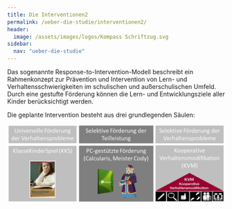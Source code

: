 ```yaml
---
title: Die Interventionen2
permalink: /ueber-die-studie/interventionen2/
header:
  image: /assets/images/logos/Kompass Schriftzug.svg
sidebar:
  nav: "ueber-die-studie"
---
```


<p> Das sogenannte Response-to-Intervention-Modell beschreibt ein Rahmenkonzept zur Prävention und Intervention von Lern- und Verhaltensschwierigkeiten im schulischen und außerschulischen Umfeld. Durch eine gestufte Förderung können die Lern- und Entwicklungsziele aller Kinder berücksichtigt werden. <br> </p>

<p> Die geplante Intervention besteht aus drei grundlegenden Säulen: </p>

![Interventionsbausteine](/assets/images/logos/Interventionsbausteine.png) 


